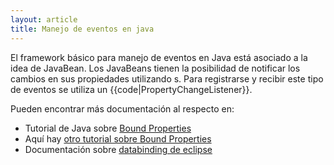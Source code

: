 ```yaml
---
layout: article
title: Manejo de eventos en java
---
```


El framework básico para manejo de eventos en Java está asociado a la idea de JavaBean. 
Los JavaBeans tienen la posibilidad de notificar los cambios en sus propiedades utilizando s. 
Para registrarse y recibir este tipo de eventos se utiliza un {{code|PropertyChangeListener}}.

Pueden encontrar más documentación al respecto en:

-   Tutorial de Java sobre [Bound Properties](http://download.oracle.com/javase/tutorial/javabeans/properties/bound.html)
-   Aquí hay [otro tutorial sobre Bound Properties](http://enos.itcollege.ee/~jpoial/docs/tutorial/javabeans/properties/bound.html)
-   Documentación sobre [databinding de eclipse](http://www.vogella.de/articles/EclipseDataBinding/article.html)

